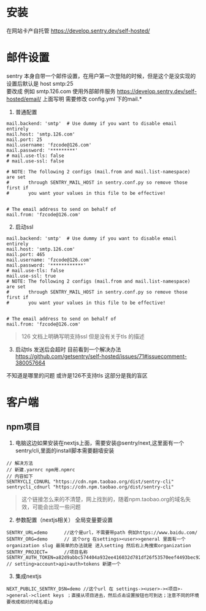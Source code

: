 # 安装
在网站卡产自托管
https://develop.sentry.dev/self-hosted/

# 邮件设置
sentry 本身自带一个邮件设置，在用户第一次登陆的时候，但是这个是没实现的
设置后默认是
host    smtp:25  
要改成 例如 smtp.126.com 使用外部邮件服务
https://develop.sentry.dev/self-hosted/email/
上面写明 需要修改 config.yml 下的mail.*

1. 普通配置

```
mail.backend: 'smtp'  # Use dummy if you want to disable email entirely
mail.host: 'smtp.126.com'
mail.port: 25
mail.username: 'fzcode@126.com'
mail.password: '*********'
# mail.use-tls: false
# mail.use-ssl: false

# NOTE: The following 2 configs (mail.from and mail.list-namespace) are set
#       through SENTRY_MAIL_HOST in sentry.conf.py so remove those first if
#       you want your values in this file to be effective!


# The email address to send on behalf of
mail.from: 'fzcode@126.com'
```

2. 启动ssl

```
mail.backend: 'smtp'  # Use dummy if you want to disable email entirely
mail.host: 'smtp.126.com'
mail.port: 465
mail.username: 'fzcode@126.com'
mail.password: '************'
# mail.use-tls: false
mail.use-ssl: true
# NOTE: The following 2 configs (mail.from and mail.list-namespace) are set
#       through SENTRY_MAIL_HOST in sentry.conf.py so remove those first if
#       you want your values in this file to be effective!


# The email address to send on behalf of
mail.from: 'fzcode@126.com'
```
> 126  文档上明确写明支持ssl 但是没有关于tls 的描述

3. 启动tls
发送后会超时  目前看到一个解决办法
https://github.com/getsentry/self-hosted/issues/71#issuecomment-380057664

不知道是哪里的问题 或许是126不支持tls 这部分是我的盲区

# 客户端
## npm项目
1. 电脑这边如果安装在nextjs上面，需要安装@sentry/next,这里面有一个sentry/cli,里面的install脚本需要翻墙安装
```
// 解决方法
// 新建.yarnrc npm用.npmrc
// 内容如下
SENTRYCLI_CDNURL "https://cdn.npm.taobao.org/dist/sentry-cli"
sentrycli_cdnurl "https://cdn.npm.taobao.org/dist/sentry-cli"
```
> 这个链接怎么来的不清楚，网上找到的，随着npm.taobao.org的域名失效，可能会出现一些问题
2. 参数配置（nextjs相关）
全局变量要设置
```
SENTRY_URL=demo      //这个是url，不需要带path 例如https://www.baidu.com/
SENTRY_ORG=demo      // 这个org 在settings><user>>general 里面有一个organization slug 最简单的办法就是 进入setting 然后右上角搜索organization
SENTRY_PROJECT=      //项目名称
SENTRY_AUTH_TOKEN=a82d9abbc574404a932ee416032d781df26f53570eef4493bec928537375a016              // setting>account>api>auth>tokens 新建一个
```
3. 集成nextjs
```
NEXT_PUBLIC_SENTRY_DSN=demo //这个url 在 settings-><user>-><项目>->general->client keys ；直接从项目进去，然后点击设置按钮也可到达；注意不同的环境要改成相对的域名或ip
```
